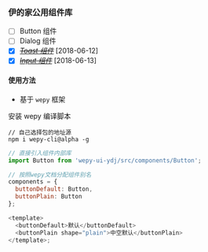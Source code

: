 ### 伊的家公用组件库

- [ ] Button 组件
- [ ] Dialog 组件
- [x] ~~_[Toast 组件](./docs/toast.md)_~~ [2018-06-12]
- [x] ~~_[Input 组件](./docs/input.md)_~~ [2018-06-13]

#### 使用方法

- 基于 `wepy` 框架

安装 wepy 编译脚本

```
// 自己选择包的地址源
npm i wepy-cli@alpha -g
```

```js
// 直接引入组件内部库
import Button from 'wepy-ui-ydj/src/components/Button';

// 按照wepy文档分配组件别名
components = {
  buttonDefault: Button,
  buttonPlain: Button
};

<template>
  <buttonDefault>默认</buttonDefault>
  <buttonPlain shape="plain">中空默认</buttonPlain>
</template>;
```

